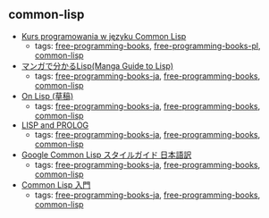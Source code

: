 common-lisp 
---
* [Kurs programowania w języku Common Lisp](http://jcubic.pl/lisp_tutorial.php)
    * tags: [free-programming-books](../tags/free-programming-books.md), [free-programming-books-pl](../tags/free-programming-books-pl.md), [common-lisp](../tags/common-lisp.md)
* [マンガで分かるLisp(Manga Guide to Lisp)](http://lambda.bugyo.tk/cdr/mwl/)
    * tags: [free-programming-books-ja](../tags/free-programming-books-ja.md), [free-programming-books](../tags/free-programming-books.md), [common-lisp](../tags/common-lisp.md)
* [On Lisp (草稿)](http://www.asahi-net.or.jp/~kc7k-nd/)
    * tags: [free-programming-books-ja](../tags/free-programming-books-ja.md), [free-programming-books](../tags/free-programming-books.md), [common-lisp](../tags/common-lisp.md)
* [LISP and PROLOG](http://home.soka.ac.jp/~unemi/LispProlog/)
    * tags: [free-programming-books-ja](../tags/free-programming-books-ja.md), [free-programming-books](../tags/free-programming-books.md), [common-lisp](../tags/common-lisp.md)
* [Google Common Lisp スタイルガイド 日本語訳](http://google-common-lisp-style-guide-ja.cddddr.org)
    * tags: [free-programming-books-ja](../tags/free-programming-books-ja.md), [free-programming-books](../tags/free-programming-books.md), [common-lisp](../tags/common-lisp.md)
* [Common Lisp 入門](http://www.geocities.jp/m_hiroi/xyzzy_lisp.html)
    * tags: [free-programming-books-ja](../tags/free-programming-books-ja.md), [free-programming-books](../tags/free-programming-books.md), [common-lisp](../tags/common-lisp.md)
